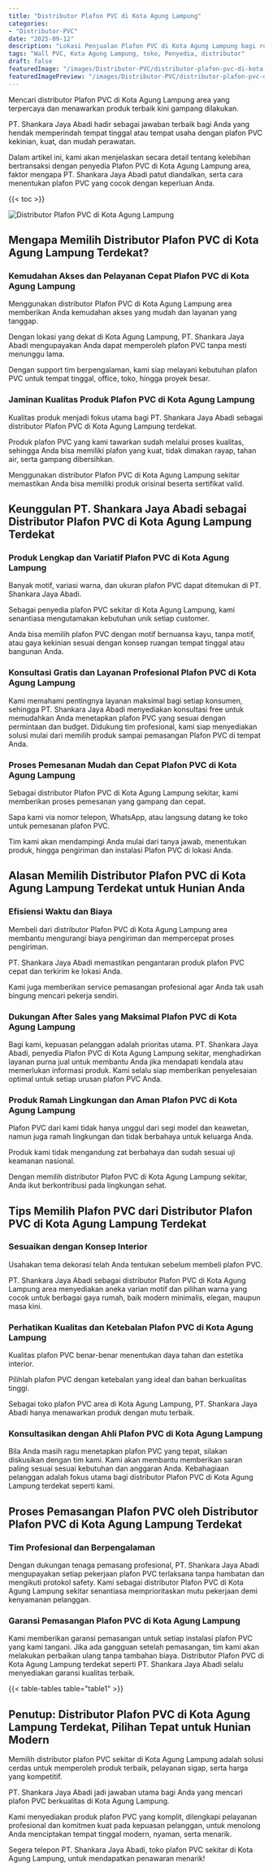 ```yaml
---
title: "Distributor Plafon PVC di Kota Agung Lampung"
categories:
- "Distributor-PVC"
date: "2025-09-12"
description: "Lokasi Penjualan Plafon PVC di Kota Agung Lampung bagi rumah, perkantoran, serta gerai. Produk berkualitas, beragam motif, variasi warna elegan, dengan servis pemasangan oleh teknisi ahli dan jaminan resmi!|Layanan penjualan Plafon PVC di Kota Agung Lampung bagi kebutuhan tempat tinggal, kantor, maupun toko, beserta produk berkualitas dan pemasangan oleh tenaga ahli profesional serta jaminan resmi.|Alternatif Plafon PVC di Kota Agung Lampung yang andal untuk hunian, office, serta toko, dengan produk unggulan dan pemasangan oleh tenaga ahli berpengalaman serta kepastian resmi.|Penyediaan Plafon PVC di Kota Agung Lampung bagi tempat tinggal, office, serta ritel, beserta panel berkualitas dan instalasi dikerjakan oleh tim berpengalaman, lengkap dengan jaminan resmi.}"
tags: "Wall PVC, Kota Agung Lampung, toko, Penyedia, distributor"
draft: false
featuredImage: "/images/Distributor-PVC/distributor-plafon-pvc-di-kota-agung-lampung.png"
featuredImagePreview: "/images/Distributor-PVC/distributor-plafon-pvc-di-kota-agung-lampung.png"
---
```


Mencari distributor Plafon PVC di Kota Agung Lampung area yang terpercaya dan menawarkan produk terbaik kini gampang dilakukan.

PT. Shankara Jaya Abadi hadir sebagai jawaban terbaik bagi Anda yang hendak memperindah tempat tinggal atau tempat usaha dengan plafon PVC kekinian, kuat, dan mudah perawatan.

Dalam artikel ini, kami akan menjelaskan secara detail tentang kelebihan bertransaksi dengan penyedia Plafon PVC di Kota Agung Lampung area, faktor mengapa PT. Shankara Jaya Abadi patut diandalkan, serta cara menentukan plafon PVC yang cocok dengan keperluan Anda.

{{< toc >}}

![Distributor Plafon PVC di Kota Agung Lampung](/images/Distributor-PVC/Distributor-Plafon-PVC-di-Kota-Agung-Lampung.png)

## Mengapa Memilih Distributor Plafon PVC di Kota Agung Lampung Terdekat?

### Kemudahan Akses dan Pelayanan Cepat Plafon PVC di Kota Agung Lampung

Menggunakan distributor Plafon PVC di Kota Agung Lampung area memberikan Anda kemudahan akses yang mudah dan layanan yang tanggap.

Dengan lokasi yang dekat di Kota Agung Lampung, PT. Shankara Jaya Abadi mengupayakan Anda dapat memperoleh plafon PVC tanpa mesti menunggu lama.

Dengan support tim berpengalaman, kami siap melayani kebutuhan plafon PVC untuk tempat tinggal, office, toko, hingga proyek besar.

### Jaminan Kualitas Produk Plafon PVC di Kota Agung Lampung

Kualitas produk menjadi fokus utama bagi PT. Shankara Jaya Abadi sebagai distributor Plafon PVC di Kota Agung Lampung terdekat.

Produk plafon PVC yang kami tawarkan sudah melalui proses kualitas, sehingga Anda bisa memiliki plafon yang kuat, tidak dimakan rayap, tahan air, serta gampang dibersihkan.

Menggunakan distributor Plafon PVC di Kota Agung Lampung sekitar memastikan Anda bisa memiliki produk orisinal beserta sertifikat valid.

## Keunggulan PT. Shankara Jaya Abadi sebagai Distributor Plafon PVC di Kota Agung Lampung Terdekat

### Produk Lengkap dan Variatif Plafon PVC di Kota Agung Lampung

Banyak motif, variasi warna, dan ukuran plafon PVC dapat ditemukan di PT. Shankara Jaya Abadi.

Sebagai penyedia plafon PVC sekitar di Kota Agung Lampung, kami senantiasa mengutamakan kebutuhan unik setiap customer.

Anda bisa memilih plafon PVC dengan motif bernuansa kayu, tanpa motif, atau gaya kekinian sesuai dengan konsep ruangan tempat tinggal atau bangunan Anda.

### Konsultasi Gratis dan Layanan Profesional Plafon PVC di Kota Agung Lampung

Kami memahami pentingnya layanan maksimal bagi setiap konsumen, sehingga PT. Shankara Jaya Abadi menyediakan konsultasi free untuk memudahkan Anda menetapkan plafon PVC yang sesuai dengan permintaan dan budget. Didukung tim profesional, kami siap menyediakan solusi mulai dari memilih produk sampai pemasangan Plafon PVC di tempat Anda.

### Proses Pemesanan Mudah dan Cepat Plafon PVC di Kota Agung Lampung

Sebagai distributor Plafon PVC di Kota Agung Lampung sekitar, kami memberikan proses pemesanan yang gampang dan cepat.

Sapa kami via nomor telepon, WhatsApp, atau langsung datang ke toko untuk pemesanan plafon PVC.

Tim kami akan mendampingi Anda mulai dari tanya jawab, menentukan produk, hingga pengiriman dan instalasi Plafon PVC di lokasi Anda.

## Alasan Memilih Distributor Plafon PVC di Kota Agung Lampung Terdekat untuk Hunian Anda

### Efisiensi Waktu dan Biaya

Membeli dari distributor Plafon PVC di Kota Agung Lampung area membantu mengurangi biaya pengiriman dan mempercepat proses pengiriman.

PT. Shankara Jaya Abadi memastikan pengantaran produk plafon PVC cepat dan terkirim ke lokasi Anda.

Kami juga memberikan service pemasangan profesional agar Anda tak usah bingung mencari pekerja sendiri.

### Dukungan After Sales yang Maksimal Plafon PVC di Kota Agung Lampung

Bagi kami, kepuasan pelanggan adalah prioritas utama. PT. Shankara Jaya Abadi, penyedia Plafon PVC di Kota Agung Lampung sekitar, menghadirkan layanan purna jual untuk membantu Anda jika mendapati kendala atau memerlukan informasi produk. Kami selalu siap memberikan penyelesaian optimal untuk setiap urusan plafon PVC Anda.

### Produk Ramah Lingkungan dan Aman Plafon PVC di Kota Agung Lampung

Plafon PVC dari kami tidak hanya unggul dari segi model dan keawetan, namun juga ramah lingkungan dan tidak berbahaya untuk keluarga Anda.

Produk kami tidak mengandung zat berbahaya dan sudah sesuai uji keamanan nasional.

Dengan memilih distributor Plafon PVC di Kota Agung Lampung sekitar, Anda ikut berkontribusi pada lingkungan sehat.

## Tips Memilih Plafon PVC dari Distributor Plafon PVC di Kota Agung Lampung Terdekat

### Sesuaikan dengan Konsep Interior

Usahakan tema dekorasi telah Anda tentukan sebelum membeli plafon PVC.

PT. Shankara Jaya Abadi sebagai distributor Plafon PVC di Kota Agung Lampung area menyediakan aneka varian motif dan pilihan warna yang cocok untuk berbagai gaya rumah, baik modern minimalis, elegan, maupun masa kini.

### Perhatikan Kualitas dan Ketebalan Plafon PVC di Kota Agung Lampung

Kualitas plafon PVC benar-benar menentukan daya tahan dan estetika interior.

Pilihlah plafon PVC dengan ketebalan yang ideal dan bahan berkualitas tinggi.

Sebagai toko plafon PVC area di Kota Agung Lampung, PT. Shankara Jaya Abadi hanya menawarkan produk dengan mutu terbaik.

### Konsultasikan dengan Ahli Plafon PVC di Kota Agung Lampung

Bila Anda masih ragu menetapkan plafon PVC yang tepat, silakan diskusikan dengan tim kami. Kami akan membantu memberikan saran paling sesuai sesuai kebutuhan dan anggaran Anda. Kebahagiaan pelanggan adalah fokus utama bagi distributor Plafon PVC di Kota Agung Lampung terdekat seperti kami.

## Proses Pemasangan Plafon PVC oleh Distributor Plafon PVC di Kota Agung Lampung Terdekat

### Tim Profesional dan Berpengalaman

Dengan dukungan tenaga pemasang profesional, PT. Shankara Jaya Abadi mengupayakan setiap pekerjaan plafon PVC terlaksana tanpa hambatan dan mengikuti protokol safety. Kami sebagai distributor Plafon PVC di Kota Agung Lampung sekitar senantiasa memprioritaskan mutu pekerjaan demi kenyamanan pelanggan.

### Garansi Pemasangan Plafon PVC di Kota Agung Lampung

Kami memberikan garansi pemasangan untuk setiap instalasi plafon PVC yang kami tangani. Jika ada gangguan setelah pemasangan, tim kami akan melakukan perbaikan ulang tanpa tambahan biaya. Distributor Plafon PVC di Kota Agung Lampung terdekat seperti PT. Shankara Jaya Abadi selalu menyediakan garansi kualitas terbaik.

{{< table-tables table="table1" >}}

## Penutup: Distributor Plafon PVC di Kota Agung Lampung Terdekat, Pilihan Tepat untuk Hunian Modern

Memilih distributor plafon PVC sekitar di Kota Agung Lampung adalah solusi cerdas untuk memperoleh produk terbaik, pelayanan sigap, serta harga yang kompetitif.

PT. Shankara Jaya Abadi jadi jawaban utama bagi Anda yang mencari plafon PVC berkualitas di Kota Agung Lampung.

Kami menyediakan produk plafon PVC yang komplit, dilengkapi pelayanan profesional dan komitmen kuat pada kepuasan pelanggan, untuk menolong Anda menciptakan tempat tinggal modern, nyaman, serta menarik.

Segera telepon PT. Shankara Jaya Abadi, toko plafon PVC sekitar di Kota Agung Lampung, untuk mendapatkan penawaran menarik!

